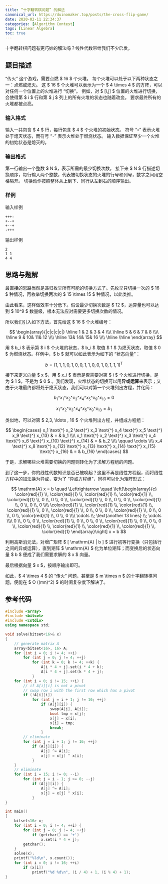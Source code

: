 ```yaml
---
title: “十字翻转棋问题” 的解法
canonical_url: https://duinomaker.top/posts/the-cross-flip-game/
date: 2020-02-11 22:34:37
categories: [Algorithm Contest]
tags: [Linear Algebra]
toc: true
---
```


十字翻转棋问题有更巧妙的解法吗？线性代数带给我们不少启发。

<!-- more -->

## 题目描述

“传火” 这个游戏，需要点燃 $ 16 $ 个火堆。
每个火堆可以处于以下两种状态之一：点燃或熄灭。 
这 $ 16 $ 个火堆可以表示为一个 $ 4 \times 4 $ 的方阵，可以对任何一个位置上的火堆进行 “切换”。
例如，对 $ [i,j] $ 位置的火堆进行切换，会使得第 $ i $ 行和第 $ j $ 列上的所有火堆的状态也随着改变。
要求最终所有的火堆都被点亮。

### 输入格式

输入一共包含 $ 4 $ 行，每行包含 $ 4 $ 个火堆的初始状态。
符号 “`+`” 表示火堆处于熄灭状态，而符号 “`-`” 表示火堆处于燃烧状态。
输入数据保证至少一个火堆的初始状态是熄灭的。

### 输出格式

第一行输出一个整数 $ N $，表示所需的最少切换次数。
接下来 $ N $ 行描述切换顺序，每行输入两个整数，代表被切换状态的火堆的行号和列号，数字之间用空格隔开。
切换动作按照整体从上到下、同行从左到右的顺序输出。

### 样例

输入样例

``` plain
+++-
+--+
+--+
-+++
```

输出样例

``` plain
2
1 1
4 4
```

## 思路与题解

最直接的思路当然是递归枚举所有可能的切换方式了。先枚举只切换一次的 $ 16 $ 种情况，再枚举切换两次的 $ 15 \times 15 $ 种情况，以此类推。

由此看来，这样做效率十分低下。假设最少切换次数是 $ 12 $，运算量也可以达到 $ 10^9 $ 数量级，根本无法应对需要更多切换次数的情况。

所以我们引入如下方法，首先给这 $ 16 $ 个火堆编号：

$$
\begin{array}{|c|c|c|c|} \hline
1 & 2 & 3 & 4  \\\\ \hline
5 & 6 & 7 & 8  \\\\ \hline
9 & 10& 11& 12 \\\\ \hline
13& 14& 15& 16 \\\\ \hline
\hline \end{array}
$$

用 $ b_i $ 表示第 $ i $ 个火堆的状态，$ b_i $ 取值 $ 1 $ 为熄灭状态，取值 $ 0 $ 为燃烧状态。样例中，$ b $ 就可以如此表示为如下的 “状态向量”：

$$ b = (1,1,1,0, 1,0,0,1, 1,0,0,1, 0,1,1,1)^\mathrm{T} $$

接下来定义向量 $ x $，用 $ x_i $ 表示是否需要对第 $ i $ 个火堆进行切换，是为 $ 1 $，不是为 $ 0 $ 。我们发现，火堆状态的切换可以用**异或运算**来表示；又由于火堆最终都将处于熄灭状态，我们可以对第一个火堆列出方程，并化简：

$$ b_1 \text{^} x_1 \text{^} x_2 \text{^} x_3 \text{^} x_4 \text{^} x_5 \text{^} x_9 \text{^} x_{13} = 0 $$

$$ x_1 \text{^} x_2 \text{^} x_3 \text{^} x_4 \text{^} x_5 \text{^} x_9 \text{^} x_{13} = b_1 $$

类似地，可以对第 $ 2,3, \ldots , 16 $ 个火堆列出方程，并组成方程组：

$$
\begin{cases}
x_1 \text{^} x_2 \text{^} x_3 \text{^} x_4 \text{^} x_5 \text{^} x_9 \text{^} x_{13} & = & b_1 \\\\
x_1 \text{^} x_2 \text{^} x_3 \text{^} x_4 \text{^} x_6 \text{^} x_{10} \text{^} x_{14} & = & b_2 \\\\
\qquad \cdots \\\\
x_4 \text{^} x_8 \text{^} x_{12} \text{^} x_{13} \text{^} x_{14} \text{^} x_{15} \text{^} x_{16} & = & b_{16}
\end{cases}
$$

于是，求解哪些火堆需要切换的问题则转化为了求解方程组的问题。

到了这一步，你的线性代数知识是否已被唤起？这里不再是线性方程组，而将线性方程中的加法换为异或，变为了 “异或方程组”，同样可以化为矩阵形式：

$$
\mathrm{A} x = b \quad \Leftrightarrow \quad
\left[\begin{array}{c}
\color{red}{1} \\, \color{red}{1} \\, \color{red}{1} \\, \color{red}{1} \\, \color{red}{1} \\, 0 \\, 0 \\, 0 \\, \color{red}{1} \\, 0 \\, 0 \\, 0 \\, \color{red}{1} \\, 0 \\, 0 \\, 0 \\\\
\color{red}{1} \\, \color{red}{1} \\, \color{red}{1} \\, \color{red}{1} \\, 0 \\, \color{red}{1} \\, 0 \\, 0 \\, 0 \\, \color{red}{1} \\, 0 \\, 0 \\, 0 \\, \color{red}{1} \\, 0 \\, 0 \\\\
\cdots \\; \text{another 13 lines} \\; \cdots \\\\
0 \\, 0 \\, 0 \\, \color{red}{1} \\, 0 \\, 0 \\, 0 \\, \color{red}{1} \\, 0 \\, 0 \\, 0 \\, \color{red}{1} \\, \color{red}{1} \\, \color{red}{1} \\, \color{red}{1} \\, \color{red}{1}
\end{array}\right] x = b
$$

利用高斯消元法，对增广矩阵 $ [ \mathrm{A} | b ] $ 进行初等行变换（只包括行之间的异或运算），直到矩阵 $ \mathrm{A} $ 化为单位矩阵；而变换后的状态向量 $ b $ 便成了我们需要求解的 $ x $ 向量。

最后根据向量 $ x $，按顺序输出即可。

如此，$ 4 \times 4 $ 的 “传火” 问题，甚至是 $ m \times n $ 的十字翻转棋问题，便能在 $ O ((mn)^2) $ 的时间复杂度下解决了。

## 参考代码

``` c++ solution.cpp
#include <array>
#include <bitset>
#include <cstdio>
using namespace std;

void solve(bitset<16>& x)
{
    // generate matrix A
    array<bitset<16>, 16> A;
    for (int i = 0; i != 4; ++i)
        for (int j = 0; j != 4; ++j)
            for (int k = 0; k != 4; ++k) {
                A[i * 4 + j].set(i * 4 + k);
                A[i * 4 + j].set(k * 4 + j);
            }
    for (int i = 0; i != 15; ++i) {
        // if A[i][i] is not a pivot
        // swap row i with the first row which has a pivot
        if (!A[i][i])
            for (int j = i + 1; j != 16; ++j)
                if (A[j][i]) {
                    swap(A[j], A[i]);
                    bool tmp = x[j];
                    x[j] = x[i];
                    x[i] = tmp;
                    break;
                }
        // eliminate
        for (int j = i + 1; j != 16; ++j)
            if (A[j][i]) {
                A[j] ^= A[i];
                x[j] = x[j] ^ x[i];
            }
    }
    // eliminate
    for (int i = 15; i != 0; --i)
        for (int j = i - 1; j >= 0; --j)
            if (A[j][i]) {
                A[j] ^= A[i];
                x[j] = x[j] ^ x[i];
            }
}

int main()
{
    bitset<16> x;
    for (int i = 0; i != 4; ++i) {
        for (int j = 0; j != 4; ++j)
            if (getchar() == '+')
                x.set(i * 4 + j);
        getchar();
    }
    solve(x);
    printf("%ld\n", x.count());
    for (int i = 0; i != 16; ++i)
        if (x[i])
            printf("%d %d\n", (i / 4) + 1, (i % 4) + 1);
}
```
